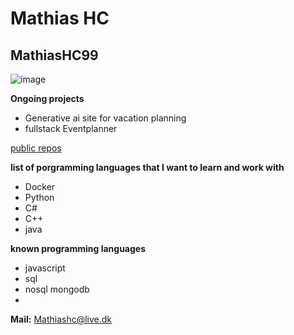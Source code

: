 # Mathias HC
## MathiasHC99

![image](https://github.com/user-attachments/assets/1e99ff9c-8099-4521-a83e-56e85df08dae)

**Ongoing projects**
- Generative ai site for vacation planning
- fullstack Eventplanner

[public repos](https://github.com/MathiasHC99)

**list of porgramming languages that I want to learn and work with**
- Docker
- Python
- C#
- C++
- java

**known programming languages**
- javascript
- sql
- nosql mongodb
- 


**Mail:**
Mathiashc@live.dk





